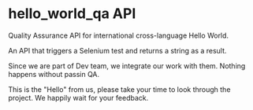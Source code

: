 # hello_world_qa API

Quality Assurance API for international cross-language Hello World. 

An API that triggers a Selenium test and returns a string as a result.



Since we are part of Dev team, we integrate our work with them. 
Nothing happens without passin QA.

This is the "Hello" from us, please take your time to look through the project.
We happily wait for your feedback.


